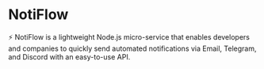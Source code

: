 # NotiFlow
⚡ NotiFlow is a lightweight Node.js micro-service that enables developers and companies to quickly send automated notifications via Email, Telegram, and Discord with an easy-to-use API.
